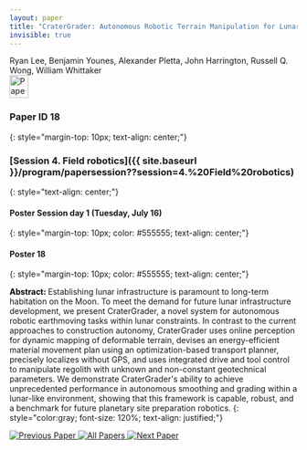 ```yaml
---
layout: paper
title: "CraterGrader: Autonomous Robotic Terrain Manipulation for Lunar Site Preparation and Earthmoving"
invisible: true
---
```

<div class="paper-authors">
<div class="paper-author-box">
    <div class="paper-author-name">Ryan Lee, Benjamin Younes, Alexander Pletta, John Harrington, Russell Q. Wong, William Whittaker</div>
    <div class="paper-author-uni"></div>
</div>

</div><div class="paper-pdf">
<div> <a href="http://www.roboticsproceedings.org/rss19/p18.pdf"><img src="{{ site.baseurl }}/images/paper_link.png" alt="Paper Website" width = "33"  height = "40"/></a> </div>
</div>

### Paper ID 18
{: style="margin-top: 10px; text-align: center;"}

### [Session 4. Field robotics]({{ site.baseurl }}/program/papersession??session=4.%20Field%20robotics)
{: style="text-align: center;"}

#### Poster Session day 1 (Tuesday, July 16)
{: style="margin-top: 10px; color: #555555; text-align: center;"}

#### Poster 18
{: style="margin-top: 10px; color: #555555; text-align: center;"}

<b style="color: black;">Abstract: </b>Establishing lunar infrastructure is paramount to long-term habitation on the Moon. To meet the demand for future lunar infrastructure development, we present CraterGrader, a novel system for autonomous robotic earthmoving tasks within lunar constraints. In contrast to the current approaches to construction autonomy, CraterGrader uses online perception for dynamic mapping of deformable terrain, devises an energy-efficient material movement plan using an optimization-based transport planner, precisely localizes without GPS, and uses integrated drive and tool control to manipulate regolith with unknown and non-constant geotechnical parameters. We demonstrate CraterGrader's ability to achieve unprecedented performance in autonomous smoothing and grading within a lunar-like environment, showing that this framework is capable, robust, and a benchmark for future planetary site preparation robotics.
{: style="color:gray; font-size: 120%; text-align: justified;"}


<div class="paper-menu">
<a href="{{ site.baseurl }}/program/papers/017/"> <img src="{{ site.baseurl }}/images/previous_paper_icon.png" alt="Previous Paper" title="Previous Paper"/> </a>
<a href="{{ site.baseurl }}/program/papers"><img src="{{ site.baseurl }}/images/overview_icon.png" alt="All Papers" title="All Papers"/> </a>
<a href="{{ site.baseurl }}/program/papers/019/"> <img src="{{ site.baseurl }}/images/next_paper_icon.png" alt="Next Paper" title="Next Paper"/> </a>

</div>
